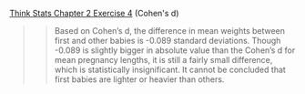 [Think Stats Chapter 2 Exercise 4](http://greenteapress.com/thinkstats2/html/thinkstats2003.html#toc24) (Cohen's d)

>> Based on Cohen’s d, the difference in mean weights between first and other babies is -0.089 standard deviations. Though -0.089 is slightly bigger in absolute value than the Cohen’s d for mean pregnancy lengths, it is still a fairly small difference, which is statistically insignificant. It cannot be concluded that first babies are lighter or heavier than others.
